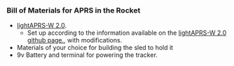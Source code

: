 ### Bill of Materials for APRS in the Rocket
* [lightAPRS-W 2.0](https://www.qrp-labs.com/lightaprsw2.html).
  * Set up according to the information available on the [lightAPRS-W 2.0 github page.](https://github.com/lightaprs/LightAPRS-W-2.0), with modifications.
* Materials of your choice for building the sled to hold it
* 9v Battery and terminal for powering the tracker.
